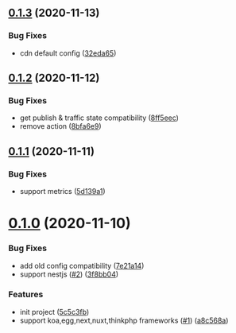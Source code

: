 ## [0.1.3](https://github.com/serverless-plus/tencent-framework/compare/v0.1.2...v0.1.3) (2020-11-13)


### Bug Fixes

* cdn default config ([32eda65](https://github.com/serverless-plus/tencent-framework/commit/32eda658f4905f6f32007c4265a123154163689d))

## [0.1.2](https://github.com/serverless-plus/tencent-framework/compare/v0.1.1...v0.1.2) (2020-11-12)


### Bug Fixes

* get publish & traffic state compatibility ([8ff5eec](https://github.com/serverless-plus/tencent-framework/commit/8ff5eecb836ed7c5a67f513ff7424fc3fe0b4e41))
* remove action ([8bfa6e9](https://github.com/serverless-plus/tencent-framework/commit/8bfa6e9bfc7650cbe07007cb982fdb3946b89f23))

## [0.1.1](https://github.com/serverless-plus/tencent-framework/compare/v0.1.0...v0.1.1) (2020-11-11)


### Bug Fixes

* support metrics ([5d139a1](https://github.com/serverless-plus/tencent-framework/commit/5d139a1bf6eecace33f9864c9986be32fafaf106))

# [0.1.0](https://github.com/serverless-plus/tencent-framework/compare/v0.0.1...v0.1.0) (2020-11-10)


### Bug Fixes

* add old config compatibility ([7e21a14](https://github.com/serverless-plus/tencent-framework/commit/7e21a1438692f9d51acb6838015b658ae46b3da6))
* support nestjs ([#2](https://github.com/serverless-plus/tencent-framework/issues/2)) ([3f8bb04](https://github.com/serverless-plus/tencent-framework/commit/3f8bb0457da5b3746e6d1194adbd9322e1b40370))


### Features

* init project ([5c5c3fb](https://github.com/serverless-plus/tencent-framework/commit/5c5c3fb1c23ba3897a37db446c4cb25fce6ce00e))
* support koa,egg,next,nuxt,thinkphp frameworks ([#1](https://github.com/serverless-plus/tencent-framework/issues/1)) ([a8c568a](https://github.com/serverless-plus/tencent-framework/commit/a8c568a96016179ef51f2521b1e404f3cde7658d))
